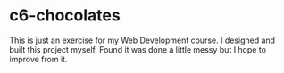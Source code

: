 # c6-chocolates
This is just an exercise for my Web Development course. I designed and built this project myself.
Found it was done a little messy but I hope to improve from it.
